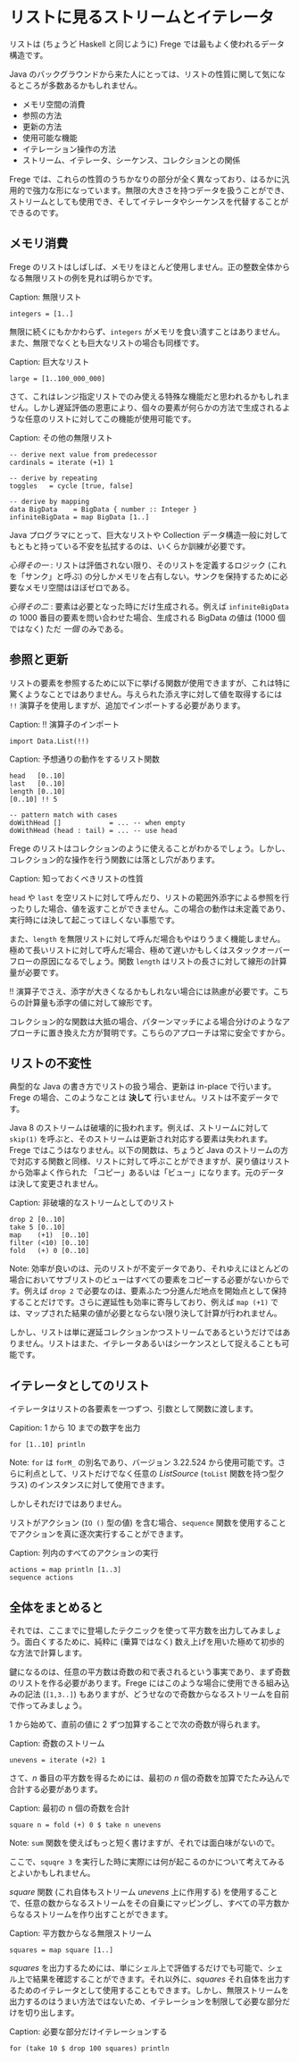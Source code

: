 # リストに見るストリームとイテレータ

リストは (ちょうど Haskell と同じように) Frege では最もよく使われるデータ構造です。

Java のバックグラウンドから来た人にとっては、リストの性質に関して気になるところが多数あるかもしれません。

* メモリ空間の消費
* 参照の方法
* 更新の方法
* 使用可能な機能
* イテレーション操作の方法
* ストリーム、イテレータ、シーケンス、コレクションとの関係

Frege では、これらの性質のうちかなりの部分が全く異なっており、はるかに汎用的で強力な形になっています。無限の大きさを持つデータを扱うことができ、ストリームとしても使用でき、そしてイテレータやシーケンスを代替することができるのです。

## メモリ消費

Frege のリストはしばしば、メモリをほとんど使用しません。正の整数全体からなる無限リストの例を見れば明らかです。

Caption: 無限リスト

```
integers = [1..]
```

無限に続くにもかかわらず、`integers` がメモリを食い潰すことはありません。また、無限でなくとも巨大なリストの場合も同様です。

Caption: 巨大なリスト

```
large = [1..100_000_000]
```

さて、これはレンジ指定リストでのみ使える特殊な機能だと思われるかもしれません。しかし遅延評価の恩恵により、個々の要素が何らかの方法で生成されるような任意のリストに対してこの機能が使用可能です。

Caption: その他の無限リスト

```
-- derive next value from predecessor
cardinals = iterate (+1) 1

-- derive by repeating
toggles   = cycle [true, false]

-- derive by mapping
data BigData    = BigData { number :: Integer }
infiniteBigData = map BigData [1..]
```

Java プログラマにとって、巨大なリストや Collection データ構造一般に対してもともと持っている不安を払拭するのは、いくらか訓練が必要です。

_心得その一_ : リストは評価されない限り、そのリストを定義するロジック (これを「サンク」と呼ぶ) の分しかメモリを占有しない。サンクを保持するために必要なメモリ空間はほぼゼロである。

_心得その二_ : 要素は必要となった時にだけ生成される。例えば `infiniteBigData` の 1000 番目の要素を問い合わせた場合、生成される BigData の値は (1000 個ではなく) ただ _一個_ のみである。

## 参照と更新

リストの要素を参照するために以下に挙げる関数が使用できますが、これは特に驚くようなことではありません。与えられた添え字に対して値を取得するには `!!` 演算子を使用しますが、追加でインポートする必要があります。

Caption: !! 演算子のインポート

```
import Data.List(!!)
```

Caption: 予想通りの動作をするリスト関数

```
head   [0..10]
last   [0..10]
length [0..10]
[0..10] !! 5

-- pattern match with cases
doWithHead []            = ... -- when empty
doWithHead (head : tail) = ... -- use head
```

Frege のリストはコレクションのように使えることがわかるでしょう。しかし、コレクション的な操作を行う関数には落とし穴があります。

Caption: 知っておくべきリストの性質

`head` や `last` を空リストに対して呼んだり、リストの範囲外添字による参照を行ったりした場合、値を返すことができません。この場合の動作は未定義であり、実行時には決して起こってほしくない事態です。

また、`length` を無限リストに対して呼んだ場合もやはりうまく機能しません。極めて長いリストに対して呼んだ場合、極めて遅いかもしくはスタックオーバーフローの原因になるでしょう。関数 `length` はリストの長さに対して線形の計算量が必要です。

!! 演算子でさえ、添字が大きくなるかもしれない場合には熟慮が必要です。こちらの計算量も添字の値に対して線形です。

コレクション的な関数は大抵の場合、パターンマッチによる場合分けのようなアプローチに置き換えた方が賢明です。こちらのアプローチは常に安全ですから。

## リストの不変性

典型的な Java の書き方でリストの扱う場合、更新は in-place で行います。Frege の場合、このようなことは __決して__ 行いません。リストは不変データです。

Java 8 のストリームは破壊的に扱われます。例えば、ストリームに対して `skip(1)` を呼ぶと、そのストリームは更新され対応する要素は失われます。Frege ではこうはなりません。以下の関数は、ちょうど Java のストリームの方で対応する関数と同様、リストに対して呼ぶことができますが、戻り値はリストから効率よく作られた 「コピー」あるいは「ビュー」になります。元のデータは決して変更されません。

Caption: 非破壊的なストリームとしてのリスト

```
drop 2 [0..10]
take 5 [0..10]
map    (+1)  [0..10]
filter (<10) [0..10]
fold   (+) 0 [0..10]
```

Note: 効率が良いのは、元のリストが不変データであり、それゆえにほとんどの場合においてサブリストのビューはすべての要素をコピーする必要がないからです。例えば `drop 2` で必要なのは、要素ふたつ分進んだ地点を開始点として保持することだけです。さらに遅延性も効率に寄与しており、例えば `map (+1)` では、マップされた結果の値が必要とならない限り決して計算が行われません。

しかし、リストは単に遅延コレクションかつストリームであるというだけではありません。リストはまた、イテレータあるいはシーケンスとして捉えることも可能です。

## イテレータとしてのリスト

イテレータはリストの各要素を一つずつ、引数として関数に渡します。

Capition: 1 から 10 までの数字を出力

```
for [1..10] println
```

Note: `for` は `forM_` の別名であり、バージョン 3.22.524 から使用可能です。さらに利点として、リストだけでなく任意の _ListSource_ (`toList` 関数を持つ型クラス) のインスタンスに対して使用できます。

しかしそれだけではありません。

リストがアクション (`IO ()` 型の値) を含む場合、`sequence` 関数を使用することでアクションを真に逐次実行することができます。

Caption: 列内のすべてのアクションの実行

```
actions = map println [1..3]
sequence actions
```

## 全体をまとめると

それでは、ここまでに登場したテクニックを使って平方数を出力してみましょう。面白くするために、純粋に (乗算ではなく) 数え上げを用いた極めて初歩的な方法で計算します。

鍵になるのは、任意の平方数は奇数の和で表されるという事実であり、まず奇数のリストを作る必要があります。Frege にはこのような場合に使用できる組み込みの記法 (`[1,3..]`) もありますが、どうせなので奇数からなるストリームを自前で作ってみましょう。

1 から始めて、直前の値に 2 ずつ加算することで次の奇数が得られます。

Caption: 奇数のストリーム

```
unevens = iterate (+2) 1
```

さて、_n_ 番目の平方数を得るためには、最初の _n_ 個の奇数を加算でたたみ込んで合計する必要があります。

Caption: 最初の n 個の奇数を合計

```
square n = fold (+) 0 $ take n unevens
```

Note: `sum` 関数を使えばもっと短く書けますが、それでは面白味がないので。

ここで、`squqre 3` を実行した時に実際には何が起こるのかについて考えてみるとよいかもしれません。

_square_ 関数 (これ自体もストリーム _unevens_ 上に作用する) を使用することで、任意の数からなるストリームをその自乗にマッピングし、すべての平方数からなるストリームを作り出すことができます。

Caption: 平方数からなる無限ストリーム

```
squares = map square [1..]
```

_squares_ を出力するためには、単にシェル上で評価するだけでも可能で、シェル上で結果を確認することができます。それ以外に、_squares_ それ自体を出力するためのイテレータとして使用することもできます。しかし、無限ストリームを出力するのはうまい方法ではないため、イテレーションを制限して必要な部分だけを切り出します。

Caption: 必要な部分だけイテレーションする

```
for (take 10 $ drop 100 squares) println
```
